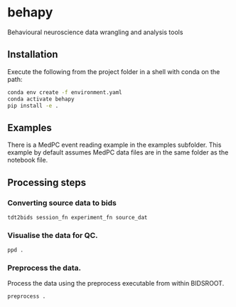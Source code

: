 # behapy
Behavioural neuroscience data wrangling and analysis tools

## Installation

Execute the following from the project folder in a shell with conda on the path:

```bash
conda env create -f environment.yaml
conda activate behapy
pip install -e .
```

## Examples

There is a MedPC event reading example in the examples subfolder. This example by default assumes MedPC data files are in the same folder as the notebook file.

## Processing steps

### Converting source data to bids

```{bash}
tdt2bids session_fn experiment_fn source_dat
```

### Visualise the data for QC. 

```{bash}
ppd .
```

### Preprocess the data.

Process the data using the preprocess executable from within BIDSROOT. 

```{bash}
preprocess . 
```



